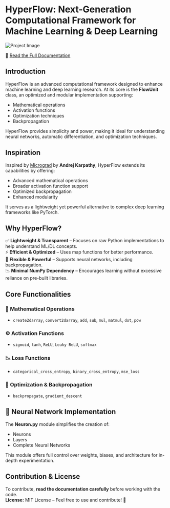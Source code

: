 # HyperFlow: Next-Generation Computational Framework for Machine Learning & Deep Learning

![Project Image](https://drive.google.com/file/d/1Z6DIKl3cBFET2x-Mo9z8mtusc-eIcKY3/view?usp=sharing)

📄 [Read the Full Documentation](PDF_LINK_HERE)

## Introduction

HyperFlow is an advanced computational framework designed to enhance machine learning and deep learning research. At its core is the **FlowUnit** class, an optimized and modular implementation supporting:

- Mathematical operations
- Activation functions
- Optimization techniques
- Backpropagation

HyperFlow provides simplicity and power, making it ideal for understanding neural networks, automatic differentiation, and optimization techniques.

## Inspiration

Inspired by [Micrograd](https://github.com/karpathy/micrograd) by **Andrej Karpathy**, HyperFlow extends its capabilities by offering:

- Advanced mathematical operations
- Broader activation function support
- Optimized backpropagation
- Enhanced modularity

It serves as a lightweight yet powerful alternative to complex deep learning frameworks like PyTorch.

## Why HyperFlow?

✅ **Lightweight & Transparent** – Focuses on raw Python implementations to help understand ML/DL concepts.  
⚡ **Efficient & Optimized** – Uses map functions for better performance.  
🔧 **Flexible & Powerful** – Supports neural networks, including backpropagation.  
📉 **Minimal NumPy Dependency** – Encourages learning without excessive reliance on pre-built libraries.

## Core Functionalities

### 🔢 Mathematical Operations

- `create2darray`, `convert2darray`, `add`, `sub`, `mul`, `matmul`, `dot`, `pow`

### ⚙️ Activation Functions

- `sigmoid`, `tanh`, `ReLU`, `Leaky ReLU`, `softmax`

### 📉 Loss Functions

- `categorical_cross_entropy`, `binary_cross_entropy`, `mse_loss`

### 🔄 Optimization & Backpropagation

- `backpropagate`, `gradient_descent`

## 🧠 Neural Network Implementation

The **Neuron.py** module simplifies the creation of:

- Neurons
- Layers
- Complete Neural Networks

This module offers full control over weights, biases, and architecture for in-depth experimentation.

## Contribution & License

To contribute, **read the documentation carefully** before working with the code.  
**License:** MIT License – Feel free to use and contribute! 🚀
